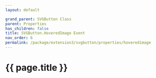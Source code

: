 ```yaml
---
layout: default

grand_parent: SVGButton Class
parent: Properties
has_children: false
title: SVGButton.HoveredImage Event
nav_order: 6
permalink: /package/extension3/svgbutton/properties/hoveredimage
---
```

# {{ page.title }}
